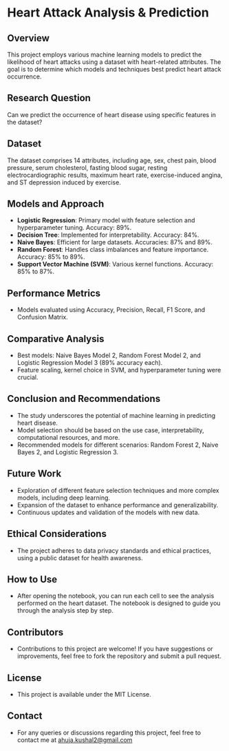 # Heart Attack Analysis & Prediction

## Overview
This project employs various machine learning models to predict the likelihood of heart attacks using a dataset with heart-related attributes. The goal is to determine which models and techniques best predict heart attack occurrence.

## Research Question
Can we predict the occurrence of heart disease using specific features in the dataset?

## Dataset
The dataset comprises 14 attributes, including age, sex, chest pain, blood pressure, serum cholesterol, fasting blood sugar, resting electrocardiographic results, maximum heart rate, exercise-induced angina, and ST depression induced by exercise.

## Models and Approach
- **Logistic Regression**: Primary model with feature selection and hyperparameter tuning. Accuracy: 89%.
- **Decision Tree**: Implemented for interpretability. Accuracy: 84%.
- **Naive Bayes**: Efficient for large datasets. Accuracies: 87% and 89%.
- **Random Forest**: Handles class imbalances and feature importance. Accuracy: 85% to 89%.
- **Support Vector Machine (SVM)**: Various kernel functions. Accuracy: 85% to 87%.

## Performance Metrics
- Models evaluated using Accuracy, Precision, Recall, F1 Score, and Confusion Matrix.

## Comparative Analysis
- Best models: Naive Bayes Model 2, Random Forest Model 2, and Logistic Regression Model 3 (89% accuracy each).
- Feature scaling, kernel choice in SVM, and hyperparameter tuning were crucial.

## Conclusion and Recommendations
- The study underscores the potential of machine learning in predicting heart disease.
- Model selection should be based on the use case, interpretability, computational resources, and more.
- Recommended models for different scenarios: Random Forest 2, Naive Bayes 2, and Logistic Regression 3.

## Future Work
- Exploration of different feature selection techniques and more complex models, including deep learning.
- Expansion of the dataset to enhance performance and generalizability.
- Continuous updates and validation of the models with new data.

## Ethical Considerations
- The project adheres to data privacy standards and ethical practices, using a public dataset for health awareness.

## How to Use
- After opening the notebook, you can run each cell to see the analysis performed on the heart dataset. The notebook is designed to guide you through the analysis step by step.

## Contributors
- Contributions to this project are welcome! If you have suggestions or improvements, feel free to fork the repository and submit a pull request.

## License
- This project is available under the MIT License.

## Contact
- For any queries or discussions regarding this project, feel free to contact me at ahuja.kushal2@gmail.com

